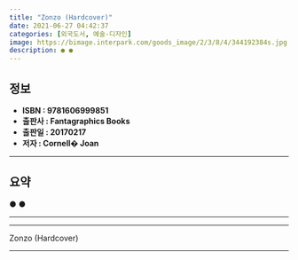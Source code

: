 ```yaml
---
title: "Zonzo (Hardcover)"
date: 2021-06-27 04:42:37
categories: [외국도서, 예술-디자인]
image: https://bimage.interpark.com/goods_image/2/3/8/4/344192384s.jpg
description: ● ●
---
```


## **정보**

- **ISBN : 9781606999851**
- **출판사 : Fantagraphics Books**
- **출판일 : 20170217**
- **저자 : Cornell� Joan**

------



## **요약**

●  ●  

------



------


Zonzo (Hardcover) 

------


